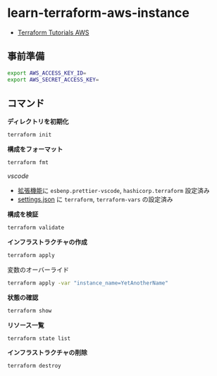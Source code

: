 # learn-terraform-aws-instance

-   [Terraform Tutorials AWS](https://developer.hashicorp.com/terraform/tutorials/aws-get-started)

## 事前準備

```sh
export AWS_ACCESS_KEY_ID=
export AWS_SECRET_ACCESS_KEY=
```

## コマンド

**ディレクトリを初期化**

```sh
terraform init
```

**構成をフォーマット**

```sh
terraform fmt
```

_vscode_

-   [拡張機能](.devcontainer/devcontainer.json)に `esbenp.prettier-vscode`, `hashicorp.terraform` 設定済み
-   [settings.json](.vscode/settings.json) に `terraform`, `terraform-vars` の設定済み

**構成を検証**

```sh
terraform validate
```

**インフラストラクチャの作成**

```sh
terraform apply
```

変数のオーバーライド

```sh
terraform apply -var "instance_name=YetAnotherName"
```

**状態の確認**

```sh
terraform show
```

**リソース一覧**

```sh
terraform state list
```

**インフラストラクチャの削除**

```sh
terraform destroy
```
